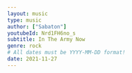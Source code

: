```yaml
---
layout: music
type: music
author: ["Sabaton"]
youtubeId: Nrd1FH6no_s
subtitle: In The Army Now
genre: rock
# All dates must be YYYY-MM-DD format!
date: 2021-11-27
---
```

